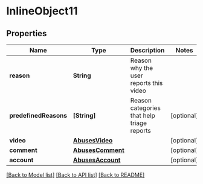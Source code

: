 # InlineObject11

## Properties
Name | Type | Description | Notes
------------ | ------------- | ------------- | -------------
**reason** | **String** | Reason why the user reports this video | 
**predefinedReasons** | **[String]** | Reason categories that help triage reports | [optional] 
**video** | [**AbusesVideo**](AbusesVideo.md) |  | [optional] 
**comment** | [**AbusesComment**](AbusesComment.md) |  | [optional] 
**account** | [**AbusesAccount**](AbusesAccount.md) |  | [optional] 

[[Back to Model list]](../README.md#documentation-for-models) [[Back to API list]](../README.md#documentation-for-api-endpoints) [[Back to README]](../README.md)


